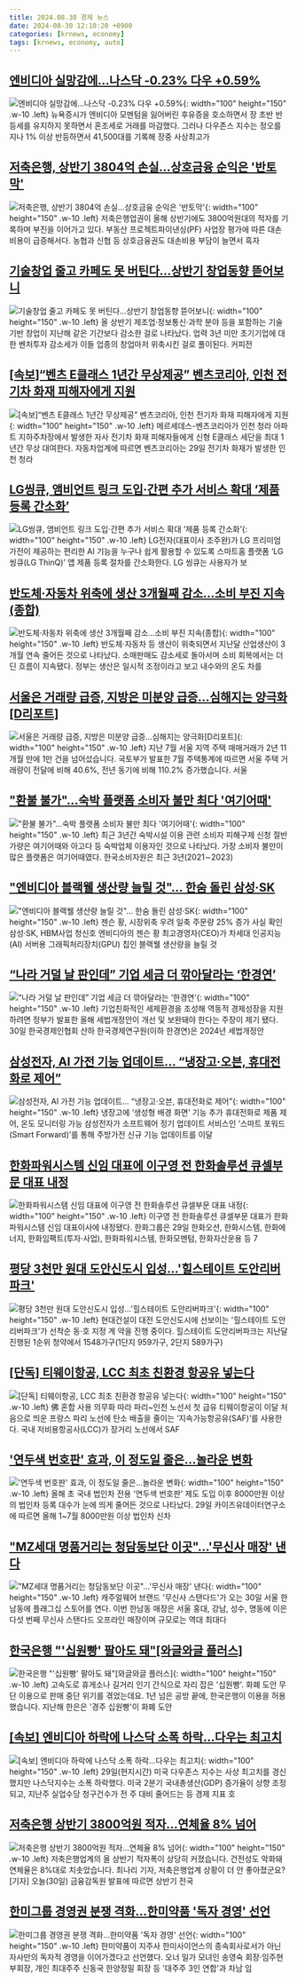 ```yaml
---
title: 2024.08.30 경제 뉴스
date: 2024-08-30 12:10:20 +0900
categories: [krnews, economy]
tags: [krnews, economy, auto]
---
```

## [엔비디아 실망감에…나스닥 -0.23% 다우 +0.59%](https://n.news.naver.com/mnews/article/008/0005083458)

![엔비디아 실망감에…나스닥 -0.23% 다우 +0.59%](https://mimgnews.pstatic.net/image/origin/008/2024/08/30/5083458.jpg?type=nf220_150){: width="100" height="150" .w-10 .left}
뉴욕증시가 엔비디아 모멘텀을 잃어버린 후유증을 호소하면서 장 초반 반등세를 유지하지 못하면서 혼조세로 거래를 마감했다. 그러나 다우존스 지수는 정오를 지나 1% 이상 반등하면서 41,500대를 기록해 장중 사상최고가

## [저축은행, 상반기 3804억 손실…상호금융 순익은 '반토막'](https://n.news.naver.com/mnews/article/018/0005823380)

![저축은행, 상반기 3804억 손실…상호금융 순익은 '반토막'](https://mimgnews.pstatic.net/image/origin/018/2024/08/30/5823380.jpg?type=nf220_150){: width="100" height="150" .w-10 .left}
저축은행업권이 올해 상반기에도 3800억원대의 적자를 기록하며 부진을 이어가고 있다. 부동산 프로젝트파이낸싱(PF) 사업장 평가에 따른 대손비용이 급증해서다. 농협과 신협 등 상호금융권도 대손비용 부담이 늘면서 흑자

## [기술창업 줄고 카페도 못 버틴다…상반기 창업동향 뜯어보니](https://n.news.naver.com/mnews/article/008/0005083488)

![기술창업 줄고 카페도 못 버틴다…상반기 창업동향 뜯어보니](https://mimgnews.pstatic.net/image/origin/008/2024/08/30/5083488.jpg?type=nf220_150){: width="100" height="150" .w-10 .left}
올 상반기 제조업·정보통신·과학 분야 등을 포함하는 기술기반 창업이 지난해 같은 기간보다 감소한 걸로 나타났다. 업력 3년 미만 초기기업에 대한 벤처투자 감소세가 이들 업종의 창업마저 위축시킨 걸로 풀이된다. 커피전

## [[속보]“벤츠 E클래스 1년간 무상제공” 벤츠코리아, 인천 전기차 화재 피해자에게 지원](https://n.news.naver.com/mnews/article/021/0002657163)

![[속보]“벤츠 E클래스 1년간 무상제공” 벤츠코리아, 인천 전기차 화재 피해자에게 지원](https://mimgnews.pstatic.net/image/origin/021/2024/08/29/2657163.jpg?type=nf220_150){: width="100" height="150" .w-10 .left}
메르세데스-벤츠코리아가 인천 청라 아파트 지하주차장에서 발생한 자사 전기차 화재 피해자들에게 신형 E클래스 세단을 최대 1년간 무상 대여한다. 자동차업계에 따르면 벤츠코리아는 29일 전기차 화재가 발생한 인천 청라

## [LG씽큐, 앰비언트 링크 도입·간편 추가 서비스 확대 ‘제품 등록 간소화’](https://n.news.naver.com/mnews/article/025/0003383208)

![LG씽큐, 앰비언트 링크 도입·간편 추가 서비스 확대 ‘제품 등록 간소화’](https://mimgnews.pstatic.net/image/origin/025/2024/08/30/3383208.jpg?type=nf220_150){: width="100" height="150" .w-10 .left}
LG전자(대표이사 조주완)가 LG 프리미엄 가전이 제공하는 편리한 AI 기능을 누구나 쉽게 활용할 수 있도록 스마트홈 플랫폼 ‘LG 씽큐(LG ThinQ)’ 앱 제품 등록 절차를 간소화한다. LG 씽큐는 사용자가 보

## [반도체·자동차 위축에 생산 3개월째 감소…소비 부진 지속(종합)](https://n.news.naver.com/mnews/article/018/0005823614)

![반도체·자동차 위축에 생산 3개월째 감소…소비 부진 지속(종합)](https://mimgnews.pstatic.net/image/origin/018/2024/08/30/5823614.jpg?type=nf220_150){: width="100" height="150" .w-10 .left}
반도체·자동차 등 생산이 위축되면서 지난달 산업생산이 3개월 연속 줄어든 것으로 나타났다. 소매판매도 감소세로 돌아서며 소비 회복에서는 더딘 흐름이 지속됐다. 정부는 생산은 일시적 조정이라고 보고 내수와의 온도 차를

## [서울은 거래량 급증, 지방은 미분양 급증…심해지는 양극화[D리포트]](https://n.news.naver.com/mnews/article/055/0001185971)

![서울은 거래량 급증, 지방은 미분양 급증…심해지는 양극화[D리포트]](https://mimgnews.pstatic.net/image/origin/055/2024/08/30/1185971.jpg?type=nf220_150){: width="100" height="150" .w-10 .left}
지난 7월 서울 지역 주택 매매거래가 2년 11개월 만에 1만 건을 넘어섰습니다. 국토부가 발표한 7월 주택통계에 따르면 서울 주택 거래량이 전달에 비해 40.6%, 전년 동기에 비해 110.2% 증가했습니다. 서울

## ["환불 불가"…숙박 플랫폼 소비자 불만 최다 '여기어때'](https://n.news.naver.com/mnews/article/277/0005465801)

!["환불 불가"…숙박 플랫폼 소비자 불만 최다 '여기어때'](https://mimgnews.pstatic.net/image/origin/277/2024/08/30/5465801.jpg?type=nf220_150){: width="100" height="150" .w-10 .left}
최근 3년간 숙박시설 이용 관련 소비자 피해구제 신청 절반 가량은 여기어때와 아고다 등 숙박업체 이용자인 것으로 나타났다. 가장 소비자 불만이 많은 플랫폼은 여기어때였다. 한국소비자원은 최근 3년(2021∼2023)

## ["엔비디아 블랙웰 생산량 늘릴 것"… 한숨 돌린 삼성·SK](https://n.news.naver.com/mnews/article/029/0002898860)

!["엔비디아 블랙웰 생산량 늘릴 것"… 한숨 돌린 삼성·SK](https://mimgnews.pstatic.net/image/origin/029/2024/08/29/2898860.jpg?type=nf220_150){: width="100" height="150" .w-10 .left}
젠슨 황, 시장위축 우려 일축 주문량 25% 증가 사실 확인 삼성·SK, HBM사업 청신호 엔비디아의 젠슨 황 최고경영자(CEO)가 차세대 인공지능(AI) 서버용 그래픽처리장치(GPU) 칩인 블랙웰 생산량을 늘릴 것

## [“나라 거덜 날 판인데” 기업 세금 더 깎아달라는 ‘한경연’](https://n.news.naver.com/mnews/article/050/0000079240)

![“나라 거덜 날 판인데” 기업 세금 더 깎아달라는 ‘한경연’](https://mimgnews.pstatic.net/image/origin/050/2024/08/30/79240.jpg?type=nf220_150){: width="100" height="150" .w-10 .left}
기업친화적인 세제환경을 조성해 역동적 경제성장을 지원하려면 정부가 발표한 올해 세법개정안이 개선 및 보완돼야 한다는 주장이 제기 됐다. 30일 한국경제인협회 산하 한국경제연구원(이하 한경연)은 2024년 세법개정안

## [삼성전자, AI 가전 기능 업데이트… “냉장고·오븐, 휴대전화로 제어”](https://n.news.naver.com/mnews/article/366/0001014796)

![삼성전자, AI 가전 기능 업데이트… “냉장고·오븐, 휴대전화로 제어”](https://mimgnews.pstatic.net/image/origin/366/2024/08/30/1014796.jpg?type=nf220_150){: width="100" height="150" .w-10 .left}
냉장고에 ‘생성형 배경 화면’ 기능 추가 휴대전화로 제품 제어, 온도 모니터링 가능 삼성전자가 소프트웨어 정기 업데이트 서비스인 ‘스마트 포워드(Smart Forward)’를 통해 주방가전 신규 기능 업데이트를 이달

## [한화파워시스템 신임 대표에 이구영 전 한화솔루션 큐셀부문 대표 내정](https://n.news.naver.com/mnews/article/031/0000865833)

![한화파워시스템 신임 대표에 이구영 전 한화솔루션 큐셀부문 대표 내정](https://mimgnews.pstatic.net/image/origin/031/2024/08/29/865833.jpg?type=nf220_150){: width="100" height="150" .w-10 .left}
이구영 전 한화솔루션 큐셀부문 대표가 한화파워시스템 신임 대표이사에 내정됐다. 한화그룹은 29일 한화오션, 한화시스템, 한화에너지, 한화임팩트(투자‧사업), 한화파워시스템, 한화모멘텀, 한화자산운용 등 7

## [평당 3천만 원대 도안신도시 입성…'힐스테이트 도안리버파크'](https://n.news.naver.com/mnews/article/079/0003933306)

![평당 3천만 원대 도안신도시 입성…'힐스테이트 도안리버파크'](https://mimgnews.pstatic.net/image/origin/079/2024/08/30/3933306.jpg?type=nf220_150){: width="100" height="150" .w-10 .left}
현대건설이 대전 도안신도시에 선보이는 '힐스테이트 도안리버파크'가 선착순 동·호 지정 계 약을 진행 중이다. 힐스테이트 도안리버파크는 지난달 진행된 1순위 청약에서 1548가구(1단지 959가구, 2단지 589가구)

## [[단독] 티웨이항공, LCC 최초 친환경 항공유 넣는다](https://n.news.naver.com/mnews/article/009/0005358062)

![[단독] 티웨이항공, LCC 최초 친환경 항공유 넣는다](https://mimgnews.pstatic.net/image/origin/009/2024/08/30/5358062.jpg?type=nf220_150){: width="100" height="150" .w-10 .left}
佛 혼합 사용 의무화 따라 파리~인천 노선서 첫 급유 티웨이항공이 이달 처음으로 띄운 프랑스 파리 노선에 탄소 배출을 줄이는 ‘지속가능항공유(SAF)’를 사용한다. 국내 저비용항공사(LCC)가 장거리 노선에서 SAF

## ['연두색 번호판' 효과, 이 정도일 줄은…놀라운 변화](https://n.news.naver.com/mnews/article/015/0005027241)

!['연두색 번호판' 효과, 이 정도일 줄은…놀라운 변화](https://mimgnews.pstatic.net/image/origin/015/2024/08/29/5027241.jpg?type=nf220_150){: width="100" height="150" .w-10 .left}
올해 초 국내 법인차 전용 '연두색 번호판' 제도 도입 이후 8000만원 이상의 법인차 등록 대수가 눈에 띄게 줄어든 것으로 나타났다. 29일 카이즈유데이터연구소에 따르면 올해 1~7월 8000만원 이상 법인차 신차

## ["MZ세대 명품거리는 청담동보단 이곳"…'무신사 매장' 낸다](https://n.news.naver.com/mnews/article/015/0005027296)

!["MZ세대 명품거리는 청담동보단 이곳"…'무신사 매장' 낸다](https://mimgnews.pstatic.net/image/origin/015/2024/08/29/5027296.jpg?type=nf220_150){: width="100" height="150" .w-10 .left}
캐주얼웨어 브랜드 '무신사 스탠다드'가 오는 30일 서울 한남동에 플래그십 스토어를 연다. 이번 한남동 매장은 서울 홍대, 강남, 성수, 명동에 이은 다섯 번째 무신사 스탠다드 오프라인 매장이며 규모로는 역대 최대다

## [한국은행 "'십원빵' 팔아도 돼"[와글와글 플러스]](https://n.news.naver.com/mnews/article/214/0001371200)

![한국은행 "'십원빵' 팔아도 돼"[와글와글 플러스]](https://mimgnews.pstatic.net/image/origin/214/2024/08/30/1371200.jpg?type=nf220_150){: width="100" height="150" .w-10 .left}
고속도로 휴게소나 길거리 인기 간식으로 자리 잡은 '십원빵'. 화폐 도안 무단 이용으로 판매 중단 위기를 겪었는데요. 1년 넘은 공방 끝에, 한국은행이 이용을 허용했습니다. 지난해 한은은 '경주 십원빵'이 화폐 도안

## [[속보] 엔비디아 하락에 나스닥 소폭 하락…다우는 최고치](https://n.news.naver.com/mnews/article/018/0005823344)

![[속보] 엔비디아 하락에 나스닥 소폭 하락…다우는 최고치](https://mimgnews.pstatic.net/image/origin/018/2024/08/30/5823344.jpg?type=nf220_150){: width="100" height="150" .w-10 .left}
29일(현지시간) 미국 다우존스 지수는 사상 최고치를 경신했지만 나스닥지수는 소폭 하락했다. 미국 2분기 국내총생산(GDP) 증가율이 상향 조정되고, 지난주 실업수당 청구건수가 전 주 대비 줄어드는 등 경제 지표 호

## [저축은행 상반기 3800억원 적자…연체율 8% 넘어](https://n.news.naver.com/mnews/article/374/0000399746)

![저축은행 상반기 3800억원 적자…연체율 8% 넘어](https://mimgnews.pstatic.net/image/origin/374/2024/08/30/399746.jpg?type=nf220_150){: width="100" height="150" .w-10 .left}
저축은행업계의 올 상반기 적자폭이 상당히 커졌습니다. 건전성도 악화돼 연체율은 8%대로 치솟았습니다. 최나리 기자, 저축은행업계 상황이 더 안 좋아졌군요? [기자] 오늘(30일) 금융감독원 발표에 따르면 상반기 전국

## [한미그룹 경영권 분쟁 격화…한미약품 '독자 경영' 선언](https://n.news.naver.com/mnews/article/031/0000865742)

![한미그룹 경영권 분쟁 격화…한미약품 '독자 경영' 선언](https://mimgnews.pstatic.net/image/origin/031/2024/08/29/865742.jpg?type=nf220_150){: width="100" height="150" .w-10 .left}
한미약품이 지주사 한미사이언스의 종속회사로서가 아닌 자사만의 독자적 경영을 이어가겠다고 선언했다. 오너 일가 모녀인 송영숙 회장·임주현 부회장, 개인 최대주주 신동국 한양정밀 회장 등 '대주주 3인 연합'과 차남 임

